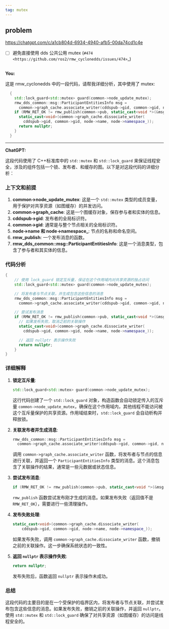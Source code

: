 ```yaml
---
tag: mutex
---
```


## problem

https://chatgpt.com/c/a1cb804d-6934-4940-afb5-00da74cd1c4e

- [ ] 避免直接使用 dds 公共公用 mutex (`#474 <https://github.com/ros2/rmw_cyclonedds/issues/474>`\_)

##

**You:**

这是 rmw_cyclonedds 中的一段代码，请帮我详细分析，其中使用了 mutex:

```cpp
  {
    std::lock_guard<std::mutex> guard(common->node_update_mutex);
    rmw_dds_common::msg::ParticipantEntitiesInfo msg =
      common->graph_cache.associate_writer(cddspub->gid, common->gid, node->name, node->namespace_);
    if (RMW_RET_OK != rmw_publish(common->pub, static_cast<void *>(&msg), nullptr)) {
      static_cast<void>(common->graph_cache.dissociate_writer(
        cddspub->gid, common->gid, node->name, node->namespace_));
      return nullptr;
    }
  }
```

---

**ChatGPT:**

这段代码使用了 C++标准库中的 `std::mutex` 和 `std::lock_guard` 来保证线程安全，涉及的组件包括一个锁、发布者、和缓存的图。以下是对这段代码的详细分析：

### 上下文和前提

1. **common->node_update_mutex**: 这是一个 `std::mutex` 类型的成员变量，用于保护对共享资源（如图缓存）的并发访问。
2. **common->graph_cache**: 这是一个图缓存对象，保存参与者和实体的信息。
3. **cddspub->gid**: 发布者的全局标识符。
4. **common->gid**: 通常是与整个节点相关的全局标识符。
5. **node->name 和 node->namespace\_**: 节点的名称和命名空间。
6. **rmw_publish**: 一个发布消息的函数。
7. **rmw_dds_common::msg::ParticipantEntitiesInfo**: 这是一个消息类型，包含了参与者和其实体的信息。

### 代码分析

```cpp
{
    // 使用 lock_guard 锁定互斥量，保证在这个作用域内对共享资源的独占访问
    std::lock_guard<std::mutex> guard(common->node_update_mutex);

    // 将发布者与节点关联，并生成包含这些信息的消息
    rmw_dds_common::msg::ParticipantEntitiesInfo msg =
      common->graph_cache.associate_writer(cddspub->gid, common->gid, node->name, node->namespace_);

    // 尝试发布消息
    if (RMW_RET_OK != rmw_publish(common->pub, static_cast<void *>(&msg), nullptr)) {
      // 如果发布失败，取消之前的关联操作
      static_cast<void>(common->graph_cache.dissociate_writer(
        cddspub->gid, common->gid, node->name, node->namespace_));

      // 返回 nullptr 表示操作失败
      return nullptr;
    }
}
```

### 详细解释

1. **锁定互斥量**:

   ```cpp
   std::lock_guard<std::mutex> guard(common->node_update_mutex);
   ```

   这行代码创建了一个 `std::lock_guard` 对象，构造函数会自动锁定传入的互斥量 `common->node_update_mutex`，确保在这个作用域内，其他线程不能访问被这个互斥量保护的共享资源。作用域结束时，`std::lock_guard` 会自动析构并释放锁。

2. **关联发布者并生成消息**:

   ```cpp
   rmw_dds_common::msg::ParticipantEntitiesInfo msg =
     common->graph_cache.associate_writer(cddspub->gid, common->gid, node->name, node->namespace_);
   ```

   调用 `common->graph_cache.associate_writer` 函数，将发布者与节点的信息进行关联，并返回一个 `ParticipantEntitiesInfo` 类型的消息。这个消息包含了关联操作的结果，通常是一些元数据或状态信息。

3. **尝试发布消息**:

   ```cpp
   if (RMW_RET_OK != rmw_publish(common->pub, static_cast<void *>(&msg), nullptr)) {
   ```

   `rmw_publish` 函数尝试发布刚才生成的消息。如果发布失败（返回值不是 `RMW_RET_OK`），需要进行一些清理操作。

4. **发布失败处理**:

   ```cpp
   static_cast<void>(common->graph_cache.dissociate_writer(
       cddspub->gid, common->gid, node->name, node->namespace_));
   ```

   如果发布失败，调用 `common->graph_cache.dissociate_writer` 函数，撤销之前的关联操作。这一步确保系统状态的一致性。

5. **返回 `nullptr` 表示操作失败**:

   ```cpp
   return nullptr;
   ```

   发布失败后，函数返回 `nullptr` 表示操作未成功。

### 总结

这段代码的主要目的是在一个受保护的临界区内，将发布者与节点关联，并尝试发布包含这些信息的消息。如果发布失败，撤销之前的关联操作，并返回 `nullptr`。使用 `std::mutex` 和 `std::lock_guard` 确保了对共享资源（如图缓存）的访问是线程安全的。

